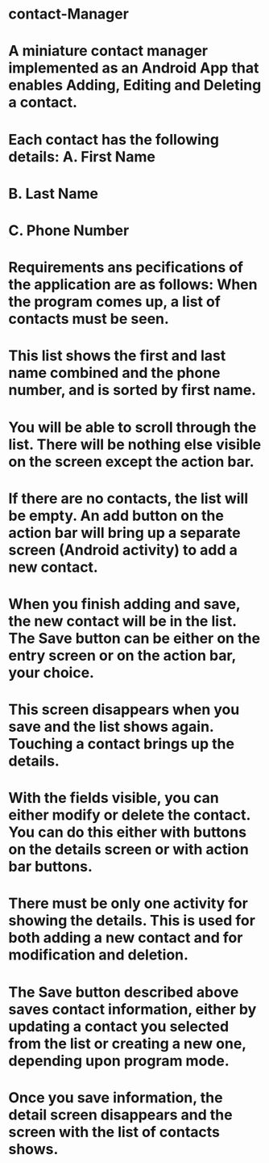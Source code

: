 # contact-Manager
# A miniature contact manager implemented as an Android App that enables Adding, Editing and Deleting a contact.
# Each contact has the following details: A. First Name 
# B. Last Name 
# C. Phone Number  
# Requirements ans pecifications of the application are as follows: When the program comes up, a list of contacts must be seen. 
# This list shows the first and last name combined and the phone number, and is sorted by first name. 
# You will be able to scroll through the list. There will be nothing else visible on the screen except the action bar. 
# If there are no contacts, the list will be empty. An add button on the action bar will bring up a separate screen (Android activity) to add a new contact. 
# When you finish adding and save, the new contact will be in the list. The Save button can be either on the entry screen or on the action bar, your choice. 
# This screen disappears when you save and the list shows again. Touching a contact brings up the details. 
# With the fields visible, you can either modify or delete the contact. You can do this either with buttons on the details screen or with action bar buttons. 
# There must be only one activity for showing the details. This is used for both adding a new contact and for modification and deletion. 
# The Save button described above saves contact information, either by updating a contact you selected from the list or creating a new one, depending upon program mode.
# Once you save information, the detail screen disappears and the screen with the list of contacts shows. 

